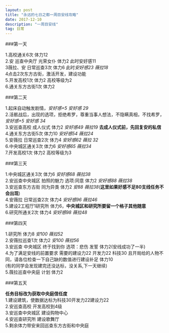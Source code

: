 ```yaml
---
layout: post
title: "永远的七日之都一周目安线攻略"
date: 2017-12-10
description: "一周目安线"
tag: 日常
---   
```

###第一天      

1.高校通关6次 体力12       
2.安 巡查中央厅 光荣女仆 体力2 此时安好感11      
3薇拉、安 日常巡查3次 体力6 此时*安好感23 薇拉18*        
4点击2次东方古街，激活开发，建设功能     
5.开发高校1次 体力2 高校等级为2     
6.通关东方古街1次 体力2      

###第二天      

1.起床自动触发剧情，*安好感+5 安好感 29*     
2.活骸战后，出现的选项，拒绝希罗，尊重当事人想法，不隐瞒真相，不找希罗，*安好感+5 安好感 34*       
3.安巡查高校 成人仪式 体力2 *安好感49 薇拉19* **去成人仪式前，先回复安的私信**      
4.通关东方古街5次 体力10 *安好感54 薇拉24*      
5.安薇拉 日常巡查2次 体力4 *安好感62 薇拉 32*     
6.中央城区通关3次 体力6 *安好感65 薇拉34*        
7.开发高校1次 体力2 高校等级为3     

###第三天      

1.中央城区通关3次 体力6 *安好感68 薇拉38*        
2.安巡查中央城区 拍照的魅力 选项:同意 体力2 *安好感88 薇拉38*     
3.安巡查东方古街 同为异类 体力2 *安88 薇拉38*(**这里如果好感不足80支线任务不会出现**)     
4.安薇拉 日常巡查2次 体力4 *安好感96 薇拉46*      
5.建设2工程厅1研究所 体力6，**中央城区和研究所要留一个格子其他随意**        
6.研究所通关2次 体力4 *安好感98 薇拉48*      

###第四天      

1.研究所 体力8 *安100 薇拉52*       
2.安薇拉巡查1次 体力2 *安100 薇拉56*       
3.安巡查 中央城区 终于找到你 选项：悲伤 发誓 体力2(安线成功了一半)      
4.为了满足安线的前置要求 需要的建设力22 开发力22 科技30 且开局给的人物不同，请各位检查一下自己缺的数值进行建设补足 体力10        
(有的同学会发现建完还没达标，没关系,下一天继续)       
5.薇拉巡查中央庭 计划 体力2        

###第五天      

**任务目标改为获取中央庭信任度**      
1.建设建筑，使数据达标为科技30开发力22建设力22     
2.安巡查高校 开发高校到4级         
3.安巡查中央城区 建设购物中心        
4.安巡查研究所 建设歌舞厅      
5.剩余体力带安来回巡查东方古街和中央庭        
